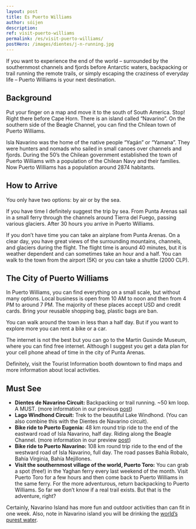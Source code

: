 ```yaml
---
layout: post
title: Es Puerto Williams
author: sóijen
description:
ref: visit-puerto-williams
permalink: /es/visit-puerto-williams/
postHero: /images/dientes/j-n-running.jpg
---
```

If you want to experience the end of the world – surrounded by the southernmost channels and fjords before Antarctic waters, backpacking or trail running the remote trails, or simply escaping the craziness of everyday life – Puerto Williams is your next destination.

<h2>Background</h2>

Put your finger on a map and move it to the south of South America. Stop! Right there before Cape Horn. There is an island called “Navarino”. On the southern side of the Beagle Channel, you can find the Chilean town of Puerto Williams.

Isla Navarino was the home of the native people “Yagán” or “Yamana”. They were hunters and nomads who sailed in small canoes over channels and fjords. During the 50’s the Chilean government established the town of Puerto Williams with a population of the Chilean Navy and their families. Now Puerto Williams has a population around 2874 habitants.

<h2>How to Arrive</h2>

You only have two options: by air or by the sea.

If you have time I definitely suggest the trip by sea. From Punta Arenas sail in a small ferry through the channels around Tierra del Fuego, passing various glaciers. After 30 hours you arrive in Puerto Williams.

If you don’t have time you can take an airplane from Punta Arenas. On a clear day, you have great views of the surrounding mountains, channels, and glaciers during the flight. The flight time is around 40 minutes, but it is weather dependent and can sometimes take an hour and a half. You can walk to the town from the airport (5K) or you can take a shuttle (2000 CLP).

<h2>The City of Puerto Williams</h2>

In Puerto Williams, you can find everything on a small scale, but without many options. Local business is open from 10 AM to noon and then from 4 PM to around 7 PM. The majority of these places accept USD and credit cards. Bring your reusable shopping bag, plastic bags are ban.

You can walk around the town in less than a half day. But if you want to explore more you can rent a bike or a car.

The internet is not the best but you can go to the Martin Gusinde Museum, where you can find free internet. Although I suggest you get a data plan for your cell phone ahead of time in the city of Punta Arenas.

Definitely, visit the Tourist Information booth downtown to find maps and more information about local activities.

<h2>Must See</h2>
<ul class="post-stats bullets">
<li><strong>Dientes de Navarino Circuit:</strong> Backpacking or trail running. ~50 km loop. A MUST. (more information in our previous <a href="/trail-running-dientes-de-navarino/">post</a>)</li>
<li><strong>Lago Windhond Circuit:</strong> Trek to the beautiful Lake Windhond. (You can also combine this with the Dientes de Navarino circuit).</li>
<li><strong>Bike ride to Puerto Eugenia:</strong> 48 km round trip ride to the end of the eastward road of Isla Navarino, half day. Riding along the Beagle Channel. (more information in our preview <a href="/bike-isla-navarino/">post</a>)</li>
<li><strong>Bike ride to Puerto Navarino:</strong> 108 km round trip ride to the end of the westward road of Isla Navarino, full day. The road passes Bahía Robalo, Bahía Virginia, Bahía Mejillones.</li>
<li><strong>Visit the southernmost village of the world, Puerto Toro:</strong> You can grab a spot (free!) in the Yaghan ferry every last weekend of the month. Visit Puerto Toro for a few hours and then come back to Puerto Williams in the same ferry. For the more adventurous, return backpacking to Puerto Williams. So far we don’t know if a real trail exists. But that is the adventure, right?</li>
</ul>

Certainly, Navarino Island has more fun and outdoor activities than can fit in one week. Also, note in Navarino island you will be drinking the <a href="http://www.techtimes.com/articles/119774/20151229/this-is-where-the-worlds-purest-water-can-be-found.htm">world’s purest water</a>.
